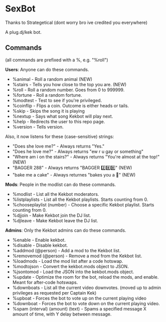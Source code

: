 SexBot
======
Thanks to Strategetical (dont worry bro ive credited you everywhere)

A plug.dj/kek bot.

Commands
--------

(all commands are prefixed with a %, e.g. "%roll")


**Users**: Anyone can do these commands.
 
 * %animal - Roll a random animal (NEW)
 * %stairs - Tells you how close to the top you are. (NEW)
 * %roll - Roll a random number. Goes from 0 to 999999.
 * %fortune - Roll a random fortune.
 * %modtest - Test to see if you're privileged.
 * %coinflip - Flips a coin. Outcome is either heads or tails.
 * %skip - Skips the song it is playing
 * %nextup - Says what song Kekbot will play next.
 * %help - Redirects the user to this repo page.
 * %version - Tells version.

Also, it now listens for these (case-sensitive) strings:

 * "Does she love me?" - Always returns "Yes."
 * "Does he love me?" - Always returns "ew r u gay or something"
 * "Where am i on the stairs?" - Always returns "You're almost at the top!" (NEW)
 * "BAGGER 288" - Always returns "BAGGER :two::eight::eight:" (NEW)
 * "bake me a cake" - Always returnes "bakes you a :cake:" (NEW)

**Mods**: People in the modlist can do these commands.

 * %modlist - List all the Kekbot moderators.
 * %listplaylists - List all the Kekbot playlists. Starts counting from 0.
 * %chooseplaylist (number) - Choose a specific Kekbot playlist. Starts counting from 0.
 * %djjoin - Make Kekbot join the DJ list.
 * %djleave - Make Kekbot leave the DJ list.

**Admins**: Only the Kekbot admins can do these commands.

 * %enable - Enable kekbot.
 * %disable - Disable kekbot.
 * %addmod (@person) - Add a mod to the Kekbot list.
 * %removemod (@person) - Remove a mod from the Kekbot list.
 * %loadmods - Load the mod list after a code hotswap.
 * %modtojson - Convert the kekbot.mods object to JSON.
 * %jsontomod - Load the JSON into the kekbot.mods object.
 * %update - Optimize the room for the bot, reload the mods, and enable. Meant for after-code hotswaps.
 * %downboats - List all the current video downvotes. (moved up to admin privileges as requested per Captain Kek)
 * %upboat - Forces the bot to vote up on the current playing video
 * %downboat - Forces the bot to vote down on the current playing video.
 * %spam (interval) (amount) (text) - Spams a specified message X amount of time, with Y delay between message.
 
